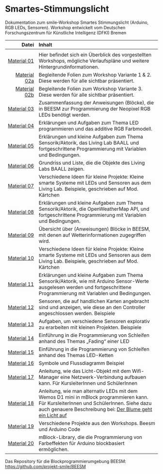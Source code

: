 # Smartes-Stimmungslicht
Dokumentation zum smile-Workshop Smartes Stimmungslicht (Arduino, RGB LEDs, Sensoren). 
Workshop entwickelt vom Deutschen Forschungszentrum für Künstliche Intelligenz (DFKI) Bremen

| Datei | Inhalt |
| ------------: | :-------------- |
|<img width=250/> | <img width=500/> |
| [Material 01](Workshopbeschreibung_v2.pdf) |Hier befindet sich ein Überblick des vorgestellten Workshops, mögliche Verlaufspläne und weitere Hintergrundinformationen. |
| [Material 02a](Material_02_PowerpointStimmungslicht_esp8266.pdf) |Begleitende Folien zum Workshop Variante 1 & 2. Diese werden für alle sichtbar präsentiert. |
| [Material 02b](Material_02_PowerpointStimmungslicht_arduino.pdf) |Begleitende Folien zum Workshop Variante 3. Diese werden für alle sichtbar präsentiert. |
| [Material 03](Material_03_Handout_NeopixelBlöcke.pdf) |Zusammenfassung der Anweisungen (Blöcke), die in BEESM zur Programmierung der Neopixel RGB LEDs benötigt werden. |
| [Material 04](Material_04_Übungen_LED.pdf) |Erklärungen und Aufgaben zum Thema LED programmieren und das additive RGB Farbmodell.|
| [Material 05](Material_05_Übungen_BAALL.pdf) |Erklärungen und kleine Aufgaben zum Thema Sensorik/Aktorik, das Living Lab BAALL und fortgeschrittene Programmierung mit Variablen und Bedingungen. |
| [Material 06](Material_06_Handout_BAALL.pdf) |Grundriss und Liste, die die Objekte des Living Labs BAALL zeigen.|
| [Material 07](Material_07_Challanges_BAALL.JPG) |Verschiedene Ideen für kleine Projekte: Kleine smarte Systeme mit LEDs und Sensoren aus dem Living Lab. Beispiele, geschrieben auf Mod. Kärtchen |
| [Material 08](Material_08_Übungen_Wetterdaten.pdf) |Erklärungen und kleine Aufgaben zum Thema Sensorik/Aktorik, die OpenWeatherMap API, und fortgeschrittene Programmierung mit Variablen und Bedingungen. |
| [Material 09](Material_09_Handout_WetterBlöcke.pdf) |Übersicht über (Anweisungen) Blöcke in BEESM, mit denen auf Wetterinformationen zugegriffen wird. |
| [Material 10](Material_10_Challanges_Wetter.JPG) |Verschiedene Ideen für kleine Projekte: Kleine smarte Systeme mit LEDs und Sensoren aus dem Living Lab. Beispiele, geschrieben auf Mod. Kärtchen |
| [Material 11](Material_11_Übungen_Sensoren.pdf) |Erklärungen und kleine Aufgaben zum Thema Sensorik/Aktorik, wie mit Arduino Sensor-Werte ausgelesen werden und fortgeschrittene Programmierung mit Variablen und Bedingungen. |
| [Material 12](Material_12_Erklärkarten_Sensoren.pdf) |Sensoren, die auf handlichen Karten angebracht sind und anzeigen, wie diese an den Controller angeschlossen werden. Beispiele |
| [Material 13](Material_13_Challenges_Sensoren.pdf) |Aufgaben, um verschiedene Sensoren explorativ zu erarbeiten mit kleinen Projekten. Beispiele |
| [Material 14](Material_14_Arbeitsblatt_SchleifeLEDFade.pdf) |Einführung in die Programmierung von Schleifen anhand des Themas „Fading“ einer LED |
| [Material 15](Material_15_Arbeitsblatt_SchleifeLEDKette.pdf) |Einführung in die Programmierung von Schleifen anhand des Themas LED-Ketten |
| [Material 16](Material_16_Handout_Flussdiagramm.pdf) |Symbole und Flussdiagramm Beispiel|
| [Material 17](Material_17_Anleitung_WifiManager.pdf) |Anleitung, wie das Licht-Objekt mit dem Wifi-Manager eine Netzwerk-Verbindung aufbauen kann. Für KursleiterInnen und SchülerInnen |
| [Material 18](Material_18_Anleitung_LEDs_mBlock.pdf) |Anleitung, wie man alternativ LEDs mit dem Wemos D1 mini in mBlock programmieren kann. Für KursleiterInnen und SchülerInnen. Siehe dazu auch genauere Beschreibung bei: [Der Blume geht ein Licht auf](https://github.com/projekt-smile/bloecke-blumen-mikrocontroller-und-das-internet-of-things) |
| [Material 19](BeispielCode) |Verschiedene Projekte aus den Workshops. Beesm und Arduino Code |
| [Material 20](mBlockExtensionsNeopixel) |mBlock-Library, die die Programmierung von Farbeffekten für Arduino blockbasiert ermöglichen. |


Das Repository für die Blockprogrammierumgebung BEESM: https://github.com/projekt-smile/BEESM  
